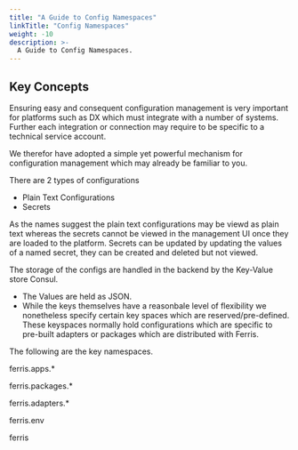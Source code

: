 ```yaml
---
title: "A Guide to Config Namespaces"
linkTitle: "Config Namespaces"
weight: -10
description: >-
  A Guide to Config Namespaces.
---
```


## Key Concepts
Ensuring easy and consequent configuration management is very important for platforms such as DX which must integrate with a number of systems. Further each integration or connection may require to be specific to a technical service account. 

We therefor have adopted a simple yet powerful mechanism for configuration management which may already be familiar to you.

There are 2 types of configurations

- Plain Text Configurations
- Secrets

As the names suggest the plain text configurations may be viewd as plain text whereas the secrets cannot be viewed in the management UI once they are loaded to the platform. Secrets can be updated by updating the values of a named secret, they can be created and deleted but not viewed.

The storage of the configs are handled in the backend by the Key-Value store Consul. 

- The Values are held as JSON. 
- While the keys themselves have a reasonbale level of flexibility we nonetheless specify certain key spaces which are reserved/pre-defined. These keyspaces normally hold configurations which are specific to pre-built adapters or packages which are distributed with Ferris.

The following are the key namespaces.

ferris.apps.* 

ferris.packages.*

ferris.adapters.*

ferris.env

ferris



